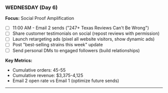 ### WEDNESDAY (Day 6)

**Focus:** Social Proof Amplification

- [ ] 11:00 AM - Email 2 sends ("247+ Texas Reviews Can't Be Wrong")
- [ ] Share customer testimonials on social (repost reviews with permission)
- [ ] Launch retargeting ads (pixel all website visitors, show dynamic ads)
- [ ] Post "best-selling strains this week" update
- [ ] Send personal DMs to engaged followers (build relationships)

**Key Metrics:**

- Cumulative orders: 45-55
- Cumulative revenue: $3,375-4,125
- Email 2 open rate vs Email 1 (optimize future sends)

---
